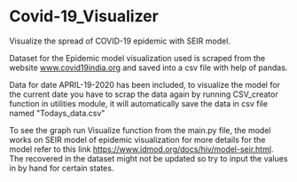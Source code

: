 # Covid-19_Visualizer
Visualize the spread of COVID-19 epidemic with SEIR model.

Dataset for the Epidemic model visualization used is scraped from the website www.covid19india.org and saved into a csv file with help of pandas. 

Data for date APRIL-19-2020 has been included, to visualize the model for the current date you have to scrap the data again by running CSV_creator function in utilities module, it will automatically save the data in csv file named "Todays_data.csv" 

To see the graph run Visualize function from the main.py file, the model works on SEIR model of epidemic visualization for more details for the model refer to this link https://www.idmod.org/docs/hiv/model-seir.html. The recovered in the dataset might not be updated so try to input the values in by hand for certain states. 
